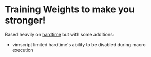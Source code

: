 # Training Weights to make you stronger!
Based heavily on [hardtime](https://github.com/takac/vim-hardtime) but with some additions:
* vimscript limited hardtime's ability to be disabled during macro execution

